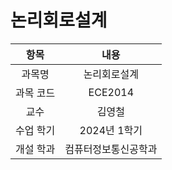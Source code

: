 # 논리회로설계
| 항목 | 내용 |
| :-: | :-: |
| 과목명 | 논리회로설계 |
| 과목 코드 | ECE2014 |
| 교수 | 김영철 |
| 수업 학기 | 2024년 1학기 |
| 개설 학과 | 컴퓨터정보통신공학과 |

